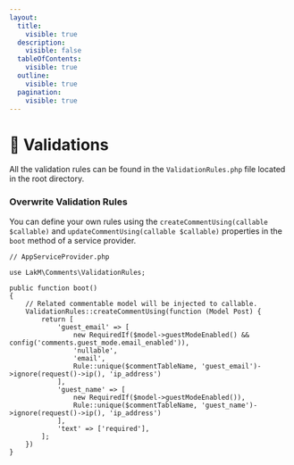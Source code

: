 ```yaml
---
layout:
  title:
    visible: true
  description:
    visible: false
  tableOfContents:
    visible: true
  outline:
    visible: true
  pagination:
    visible: true
---
```


# 🚧 Validations

All the validation rules can be found in the `ValidationRules.php` file located in the root directory.

### Overwrite Validation Rules

You can define your own rules using the `createCommentUsing(callable $callable)` and `updateCommentUsing(callable $callable)` properties in the `boot` method of a service provider.

```
// AppServiceProvider.php

use LakM\Comments\ValidationRules;

public function boot()
{
    // Related commentable model will be injected to callable.
    ValidationRules::createCommentUsing(function (Model Post) {
        return [
            'guest_email' => [
                new RequiredIf($model->guestModeEnabled() && config('comments.guest_mode.email_enabled')),
                'nullable',
                'email',
                Rule::unique($commentTableName, 'guest_email')->ignore(request()->ip(), 'ip_address')
            ],
            'guest_name' => [
                new RequiredIf($model->guestModeEnabled()),
                Rule::unique($commentTableName, 'guest_name')->ignore(request()->ip(), 'ip_address')
            ],
            'text' => ['required'],
        ];
    })
}
```

